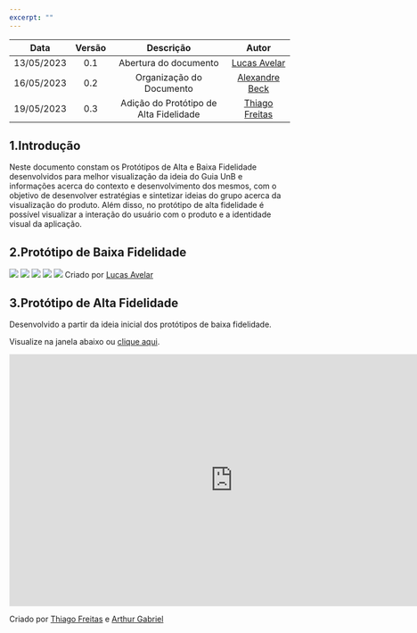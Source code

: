 ```yaml
---
excerpt: ""
---
```


| Data       | Versão | Descrição                      | Autor |
| :--------: | :----: | :----------------------------: | :-------: |
| 13/05/2023 |  0.1   |     Abertura do documento      | [Lucas Avelar](https://github.com/LucasAvelar2711) |
| 16/05/2023 |  0.2   |     Organização do Documento   | [Alexandre Beck](https://github.com/zzzBECK) |
| 19/05/2023 |  0.3  |     Adição do Protótipo de Alta Fidelidade   | [Thiago Freitas](https://github.com/thiagorfreitas) |

## 1.Introdução

Neste documento constam os Protótipos de Alta e Baixa Fidelidade desenvolvidos para melhor visualização da ideia do Guia UnB e informações acerca do contexto e desenvolvimento dos mesmos, com o objetivo de desenvolver estratégias e sintetizar ideias do grupo acerca da visualização do produto. Além disso, no protótipo de alta fidelidade é possível visualizar a interação do usuário com o produto e a identidade visual da aplicação.


## 2.Protótipo de Baixa Fidelidade

![](./assests/IMG_0207.jpeg)
![](./assests/IMG_0208.jpeg)
![](./assests/IMG_0209.jpeg)
![](./assests/IMG_0210.jpeg)
![](./assests/IMG_0211.jpeg)
Criado por [Lucas Avelar](https://github.com/LucasAvelar2711)

## 3.Protótipo de Alta Fidelidade

Desenvolvido a partir da ideia inicial dos protótipos de baixa fidelidade.

Visualize na janela abaixo ou [clique aqui](https://www.figma.com/proto/4NufbdvSRVBk144XWrsgFA/GuiaUnB?type=design&node-id=8-18934&scaling=scale-down&page-id=1%3A43095&starting-point-node-id=8%3A18934&show-proto-sidebar=1).


<iframe style="border: 1px solid rgba(0, 0, 0, 0.1);" width="800" height="450" src="https://www.figma.com/embed?embed_host=share&url=https%3A%2F%2Fwww.figma.com%2Fproto%2F4NufbdvSRVBk144XWrsgFA%2FGuiaUnB%3Ftype%3Ddesign%26node-id%3D8-18934%26scaling%3Dscale-down%26page-id%3D1%253A43095%26starting-point-node-id%3D8%253A18934%26show-proto-sidebar%3D1" allowfullscreen></iframe>

Criado por [Thiago Freitas](https://github.com/thiagorfreitas) e [Arthur Gabriel](https://github.com/ArthurGabrieel)